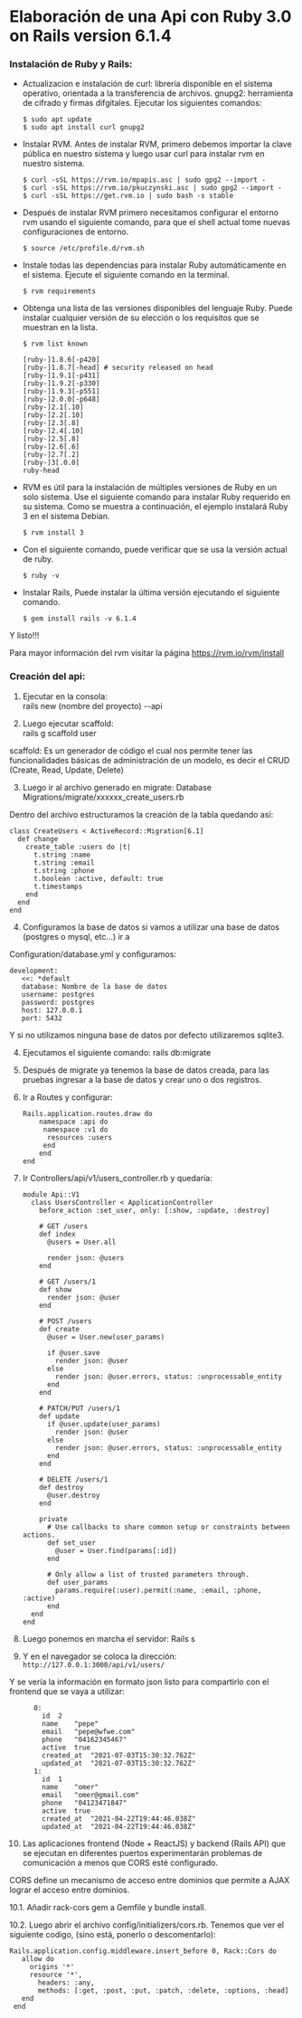 # Elaboración de una Api con Ruby 3.0 on Rails version 6.1.4
### Instalación de Ruby y Rails:
- Actualizacion e instalación de curl: librería disponible en el sistema operativo, orientada a la transferencia de archivos. gnupg2: herramienta de cifrado y firmas difgitales. Ejecutar los siguientes comandos:

      $ sudo apt update 
      $ sudo apt install curl gnupg2 

- Instalar RVM. Antes de instalar RVM, primero debemos importar la clave pública en nuestro sistema y luego usar curl para instalar rvm en nuestro sistema.

      $ curl -sSL https://rvm.io/mpapis.asc | sudo gpg2 --import - 
      $ curl -sSL https://rvm.io/pkuczynski.asc | sudo gpg2 --import - 
      $ curl -sSL https://get.rvm.io | sudo bash -s stable 
 
 - Después de instalar RVM primero necesitamos configurar el entorno rvm usando el siguiente comando, para que el shell actual tome nuevas configuraciones de entorno.
 
       $ source /etc/profile.d/rvm.sh 

- Instale todas las dependencias para instalar Ruby automáticamente en el sistema. Ejecute el siguiente comando en la terminal.

      $ rvm requirements 
      
- Obtenga una lista de las versiones disponibles del lenguaje Ruby. Puede instalar cualquier versión de su elección o los requisitos que se muestran en la lista.

      $ rvm list known
      
      [ruby-]1.8.6[-p420]
      [ruby-]1.8.7[-head] # security released on head
      [ruby-]1.9.1[-p431]
      [ruby-]1.9.2[-p330]
      [ruby-]1.9.3[-p551]
      [ruby-]2.0.0[-p648]
      [ruby-]2.1[.10]
      [ruby-]2.2[.10]
      [ruby-]2.3[.8]
      [ruby-]2.4[.10]
      [ruby-]2.5[.8]
      [ruby-]2.6[.6]
      [ruby-]2.7[.2]
      [ruby-]3[.0.0]
      ruby-head
      
- RVM es útil para la instalación de múltiples versiones de Ruby en un solo sistema. Use el siguiente comando para instalar Ruby requerido en su sistema. Como se muestra a continuación, el ejemplo instalará Ruby 3 en el sistema Debian.

      $ rvm install 3 
      
- Con el siguiente comando, puede verificar que se usa la versión actual de ruby.

      $ ruby -v

- Instalar Rails, Puede instalar la última versión ejecutando el siguiente comando. 

      $ gem install rails -v 6.1.4     
      
Y listo!!!

Para mayor información del rvm visitar la página https://rvm.io/rvm/install

### Creación del api:
1. Ejecutar en la consola:  
rails new (nombre del proyecto) --api

2. Luego ejecutar scaffold:   
rails g scaffold user 

scaffold: Es un generador de código el cual nos permite tener las funcionalidades básicas de administración de un modelo, es decir el CRUD (Create, Read, Update, Delete)

3. Luego ir al archivo generado en migrate:
Database Migrations/migrate/xxxxxx_create_users.rb

Dentro del archivo estructuramos la creación de la tabla quedando así:

    class CreateUsers < ActiveRecord::Migration[6.1]
      def change
        create_table :users do |t|
          t.string :name
          t.string :email
          t.string :phone
          t.boolean :active, default: true
          t.timestamps
        end
      end
    end


4. Configuramos la base de datos
si vamos a utilizar una base de datos (postgres o mysql, etc...) ir a

Configuration/database.yml y configuramos:

    development:
       <<: *default
       database: Nombre de la base de datos
       username: postgres
       password: postgres
       host: 127.0.0.1
       port: 5432    
      
      
Y si no utilizamos ninguna base de datos por defecto utilizaremos sqlite3.

4. Ejecutamos el siguiente comando:
rails db:migrate

5. Después de migrate ya tenemos la base de datos creada, para las pruebas ingresar a la base de datos y crear uno o dos registros.

6. Ir a Routes y configurar:

       Rails.application.routes.draw do
           namespace :api do
            namespace :v1 do
             resources :users
            end
           end
       end
       
 7. Ir Controllers/api/v1/users_controller.rb y quedaría:

        module Api::V1
          class UsersController < ApplicationController
            before_action :set_user, only: [:show, :update, :destroy]

            # GET /users
            def index
              @users = User.all

              render json: @users
            end

            # GET /users/1
            def show
              render json: @user
            end

            # POST /users
            def create
              @user = User.new(user_params)

              if @user.save
                render json: @user
              else
                render json: @user.errors, status: :unprocessable_entity
              end
            end

            # PATCH/PUT /users/1
            def update
              if @user.update(user_params)
                render json: @user
              else
                render json: @user.errors, status: :unprocessable_entity
              end
            end

            # DELETE /users/1
            def destroy
              @user.destroy
            end

            private
              # Use callbacks to share common setup or constraints between actions.
              def set_user
                @user = User.find(params[:id])
              end

              # Only allow a list of trusted parameters through.
              def user_params
                params.require(:user).permit(:name, :email, :phone, :active)
              end
          end
        end


8. Luego ponemos en marcha el servidor:
Rails s

9. Y en el navegador se coloca la dirección:
`http://127.0.0.1:3000/api/v1/users/`

Y se vería la información en formato json listo para compartirlo con el frontend que se vaya a utilizar:
	
          0:	
            id	2
            name	"pepe"
            email	"pepe@wfwe.com"
            phone	"04162345467"
            active	true
            created_at	"2021-07-03T15:30:32.762Z"
            updated_at	"2021-07-03T15:30:32.762Z"
          1:
            id	1
            name	"omer"
            email	"omer@gmail.com"
            phone	"04123471847"
            active	true
            created_at	"2021-04-22T19:44:46.038Z"
            updated_at	"2021-04-22T19:44:46.038Z"

10. Las aplicaciones frontend (Node + ReactJS) y backend (Rails API) que se ejecutan en diferentes puertos experimentarán problemas de comunicación a menos que CORS esté configurado.

CORS define un mecanismo de acceso entre dominios que permite a AJAX lograr el acceso entre dominios.

10.1. Añadir rack-cors gem a Gemfile y bundle install.

10.2. Luego abrir el archivo config/initializers/cors.rb.
Tenemos que ver el siguiente codigo, (sino está, ponerlo o descomentarlo):

	Rails.application.config.middleware.insert_before 0, Rack::Cors do
	   allow do
	     origins '*'
	     resource '*',
	       headers: :any,
	       methods: [:get, :post, :put, :patch, :delete, :options, :head]
	   end
	 end

